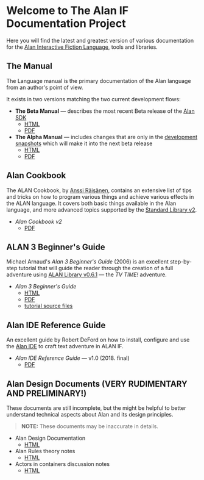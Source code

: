 # Welcome to The Alan IF Documentation Project

Here you will find the latest and greatest version of various documentation for the [Alan Interactive Fiction Language], tools and libraries.

## The Manual

The Language manual is the primary documentation of the Alan language from an author's point of view.

It exists in two versions matching the two current development flows:

- **The Beta Manual** — describes the most recent Beta release of the [Alan SDK]
    + [HTML](manual-beta/manual.html)
    + [PDF](manual-beta/manual.pdf)
- **The Alpha Manual** — includes changes that are only in the [development snapshots] which will make it into the next beta release
    + [HTML](manual-alpha/manual.html)
    + [PDF](manual-alpha/manual.pdf)


## Alan Cookbook

The ALAN Cookbook, by [Anssi Räisänen], contains an extensive list of tips and tricks on how to program various things and achieve various effects in the ALAN language.
It covers both basic things available in the Alan language, and more advanced topics supported by the [Standard Library v2].

- _Alan Cookbook v2_
    + [PDF](alancookbook/alancookbookv2.pdf)

## ALAN 3 Beginner's Guide

Michael Arnaud's _Alan 3 Beginner's Guide_ (2006) is an excellent step-by-step tutorial that will guide the reader through the creation of a full adventure using [ALAN Library v0.6.1] — the _TV TIME!_ adventure.

- _Alan 3 Beginner's Guide_
    + [HTML](alanguide/alanguide.html)
    + [PDF](alanguide/alanguide.pdf)
    + [tutorial source files][alanguide files]


## Alan IDE Reference Guide

An excellent guide by Robert DeFord on how to install, configure and use the [Alan IDE] to craft text adventure in ALAN IF.

- _Alan IDE Reference Guide_ — v1.0 (2018. final)
    + [PDF](ideguide/ideguide.pdf)

## Alan Design Documents (VERY RUDIMENTARY AND PRELIMINARY!)

These documents are still incomplete, but the might be helpful to better understand technical aspects about Alan and its design principles.

> **NOTE:** These documents may be inaccurate in details.

- Alan Design Documentation
    + [HTML](design/design.html)
- Alan Rules theory notes
    + [HTML](design/rules.html)
- Actors in containers discussion notes
    + [HTML](design/actors-in-containers.html)

<!----------------------------- REFERENCE LINKS ------------------------------>

[Alan IDE]: https://www.alanif.se/download-alan-v3/alanide "AlanIDE homepage at the ALAN IF website"
[Alan Interactive Fiction Language]: https://www.alanif.se "Visit the ALAN IF website"
[ALAN Library v0.6.1]: https://github.com/tajmone/alan-goodies/tree/master/libs/ALAN-Library_0.6 "ALAN Library v0.6.1 sources at the Alan Goodies repository"
[Alan SDK]: https://www.alanif.se/download-alan-v3/development-kits "Download page of ALAN Beta development kits"
[alanguide files]: https://github.com/alan-if/alan-docs/tree/master/alanguide/alanguide-code "Tutorial source file for the ALAN 3 Beginner's Guide, at Alan-Docs repository on GitHub"
[development snapshots]: https://www.alanif.se/download-alan-v3/development-snapshots/development-snapshots "Download page of ALAN Alpha development kit snapshots"
[Standard Library v2]: https://github.com/AnssiR66/AlanStdLib "Visit the ALAN Standard Library v2 repository on GitHub"

<!-- people -->

[Anssi Räisänen]: https://github.com/AnssiR66 "View Anssi Räisänen's GitHub profile"

<!-- EOF -->
